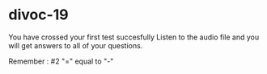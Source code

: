# divoc-19
You have crossed your first test succesfully
Listen to the audio file and you will get answers to all of your questions.



Remember :
#2 "=" equal to "-"
